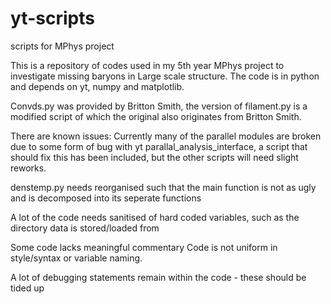 # yt-scripts
scripts for MPhys project

This is a repository of codes used in my 5th year MPhys project to investigate missing baryons in Large scale structure.
The code is in python and depends on yt, numpy and matplotlib.

Convds.py was provided by Britton Smith, the version of filament.py is a modified script of which the original also originates from Britton Smith.

There are known issues:
  Currently many of the parallel modules are broken due to some form of bug with yt parallal_analysis_interface,
  a script that should fix this has been included, but the other scripts will need slight reworks.
  
  denstemp.py needs reorganised such that the main function is not as ugly and is decomposed into its seperate functions
  
  A lot of the code needs sanitised of hard coded variables, such as the directory data is stored/loaded from
  
  Some code lacks meaningful commentary
  Code is not uniform in style/syntax or variable naming.

  A lot of debugging statements remain within the code - these should be tided up
